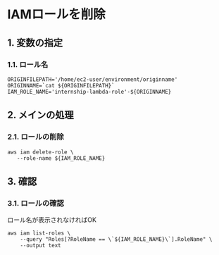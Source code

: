 <!-- omit in toc -->
# IAMロールを削除

## 1. 変数の指定

### 1.1. ロール名

    ORIGINFILEPATH='/home/ec2-user/environment/originname'
    ORIGINNAME=`cat ${ORIGINFILEPATH}`
    IAM_ROLE_NAME='internship-lambda-role'-${ORIGINNAME}

## 2. メインの処理

### 2.1. ロールの削除

    aws iam delete-role \
       --role-name ${IAM_ROLE_NAME}

## 3. 確認

### 3.1. ロールの確認

ロール名が表示されなければOK

    aws iam list-roles \
        --query "Roles[?RoleName == \`${IAM_ROLE_NAME}\`].RoleName" \
        --output text
